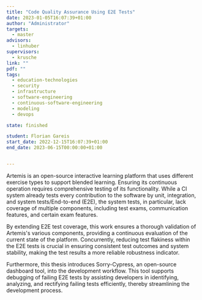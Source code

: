 ```yaml
---
title: "Code Quality Assurance Using E2E Tests"
date: 2023-01-05T16:07:39+01:00
author: "Administrator"
targets:
  - master
advisors:
  - linhuber
supervisors:
  - krusche
link: ""
pdf: ""
tags:
  - education-technologies
  - security
  - infrastructure
  - software-engineering
  - continuous-software-engineering
  - modeling
  - devops

state: finished

student: Florian Gareis
start_date: 2022-12-15T16:07:39+01:00
end_date: 2023-06-15T00:00:00+01:00


---
```


Artemis is an open-source interactive learning platform that uses different exercise types to support blended learning. Ensuring its continuous operation requires comprehensive testing of its functionality. While a CI system already tests every contribution to the software by unit, integration, and system tests/End-to-end (E2E), the system tests, in particular, lack coverage of multiple components, including test exams, communication features, and certain exam features.

By extending E2E test coverage, this work ensures a thorough validation of Artemis's various components, providing a continuous evaluation of the current state of the platform. Concurrently, reducing test flakiness within the E2E tests is crucial in ensuring consistent test outcomes and system stability, making the test results a more reliable robustness indicator.

Furthermore, this thesis introduces Sorry-Cypress, an open-source dashboard tool, into the development workflow. This tool supports debugging of failing E2E tests by assisting developers in identifying, analyzing, and rectifying failing tests efficiently, thereby streamlining the development process.
